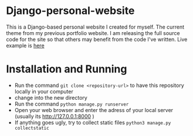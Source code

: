 # Django-personal-website

This is a Django-based personal website I created for myself. The current theme from my previous portfolio website.
I am releasing the full source code for the site so that others may benefit from the code I've written.
Live example is [here](https://vlad-moroshan.herokuapp.com)

# Installation and Running

* Run the command `git clone <repository-url>` to have this repository locally in your computer
* change into the new directory
* Run the command `python manage.py runserver`
* Open your web browser and enter the adress of your local server (usually its http://127.0.0.1:8000 )
* If anything goes ugly, try to collect static files `python3 manage.py collectstatic`
